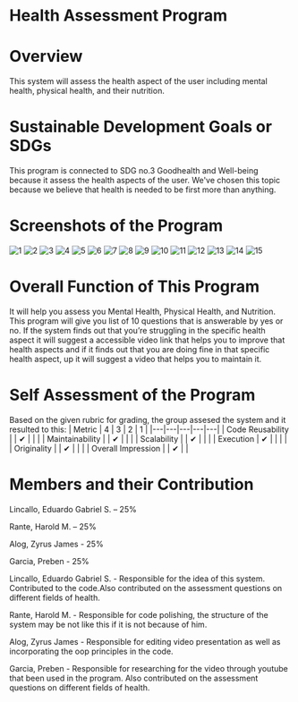 # Health Assessment Program

# Overview

This system will assess the health aspect of the user including mental health, physical health, and their nutrition.
# Sustainable Development Goals or SDGs

This program is connected to SDG no.3 Goodhealth and Well-being because it assess the health aspects of the user. We've chosen this topic because we believe that health is needed to be first more than anything.

# Screenshots of the Program
![1](https://github.com/shintaromidorima/Advance-Comprog.Final-Project/assets/153376605/659831ec-68d9-47e3-a477-3579437995a2)
![2](https://github.com/shintaromidorima/Advance-Comprog.Final-Project/assets/153376605/8b2f47d6-5823-4504-a974-ddc28cd75046)
![3](https://github.com/shintaromidorima/Advance-Comprog.Final-Project/assets/153376605/b637e735-e48d-447a-863f-cf5666eb5194)
![4](https://github.com/shintaromidorima/Advance-Comprog.Final-Project/assets/153376605/52c6a529-fa32-41b9-85bc-b1a07ae48755)
![5](https://github.com/shintaromidorima/Advance-Comprog.Final-Project/assets/153376605/4b6acc00-a15f-4016-8a9d-0bbadbf711ff)
![6](https://github.com/shintaromidorima/Advance-Comprog.Final-Project/assets/153376605/9d1ac1d6-2579-4593-a9ee-2cd02794af8e)
![7](https://github.com/shintaromidorima/Advance-Comprog.Final-Project/assets/153376605/6df69b58-72de-4930-b0c5-000fcb16a09c)
![8](https://github.com/shintaromidorima/Advance-Comprog.Final-Project/assets/153376605/46c4b2aa-353d-4598-9409-64d6fcabcbbd)
![9](https://github.com/shintaromidorima/Advance-Comprog.Final-Project/assets/153376605/58618d40-d1ad-47f9-b8671a1d64949021)
![10 ](https://github.com/shintaromidorima/Advance-Comprog.Final-Project/assets/153376605/8c8bfb6a-90fa-40d7-ac2a-486137fff127)
![11 ](https://github.com/shintaromidorima/Advance-Comprog.Final-Project/assets/153376605/e7b60d52-a0da-48cb-8063-97dcc0f4f3af)
![12](https://github.com/shintaromidorima/Advance-Comprog.Final-Project/assets/153376605/af07c77b-2843-43bb-aa7d-23badd18198b)
![13](https://github.com/shintaromidorima/Advance-Comprog.Final-Project/assets/153376605/cc3808ef-efb0-4242-9593-07fc7aaed554)
![14](https://github.com/shintaromidorima/Advance-Comprog.Final-Project/assets/153376605/7b500d55-ac9e-4a2b-ac4e-5d5173fba312)
![15](https://github.com/shintaromidorima/Advance-Comprog.Final-Project/assets/153376605/d3e689d7-fdb1-427a-a9fb-9f17d90c2b32)





# Overall Function of This Program

It will help you assess you Mental Health, Physical Health, and Nutrition. This program will give you list of 10 questions that is answerable by yes or no. If the system finds out that you’re struggling in the specific health aspect it will suggest a accessible video link that helps you to improve that health aspects and if it finds out that you are doing fine in that specific health aspect, up it will suggest a video that helps you to maintain it.

# Self Assessment of the Program
Based on the given rubric for grading, the group assesed the system and it resulted to this:
| Metric  |  4 | 3  | 2  |  1 |
|---|---|---|---|---|
| Code Reusability  |   | ✔  |   |   |
| Maintainability  |   | ✔  |   |   |
| Scalability  |   | ✔  |   |   |
| Execution  | ✔  |   |   |   |
| Originality  |  | ✔ |   |   |
| Overall Impression    |  | ✔  |   |

# Members and their Contribution

  Lincallo, Eduardo Gabriel S.  –  25%
  
Rante, Harold M.                   –  25%

Alog, Zyrus James                -   25%

Garcia, Preben                       -  25%

Lincallo, Eduardo Gabriel S. - 
Responsible for the idea of this system. Contributed to the code.Also contributed on the assessment questions on different fields of health.

Rante, Harold M. - 
Responsible for code polishing, the structure of the system may be not like this if it is not because of him.

Alog, Zyrus James - 
Responsible for editing video presentation as well as incorporating the oop principles in the code.

Garcia, Preben - 
Responsible for researching for the video through youtube that been used in the program. Also contributed on the assessment questions on different fields of health.

